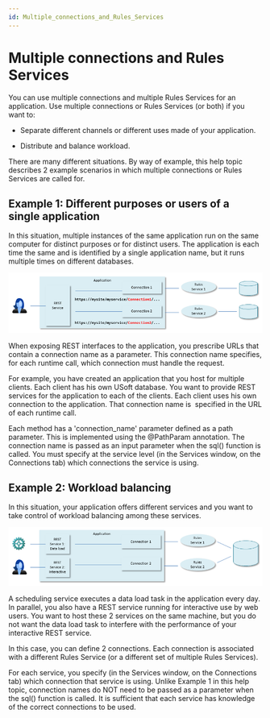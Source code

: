 ```yaml
---
id: Multiple_connections_and_Rules_Services
---
```


# Multiple connections and Rules Services

You can use multiple connections and multiple Rules Services for an application. Use multiple connections or Rules Services (or both) if you want to:

- Separate different channels or different uses made of your application.

- Distribute and balance workload.

There are many different situations. By way of example, this help topic describes 2 example scenarios in which multiple connections or Rules Services are called for.

## Example 1: Different purposes or users of a single application

In this situation, multiple instances of the same application run on the same computer for distinct purposes or for distinct users. The application is each time the same and is identified by a single application name, but it runs multiple times on different databases.

![](./assets/a805508a-37bf-4f74-9a5a-1576fe66b1f8.png)

When exposing REST interfaces to the application, you prescribe URLs that contain a connection name as a parameter. This connection name specifies, for each runtime call, which connection must handle the request.

For example, you have created an application that you host for multiple clients. Each client has his own USoft database. You want to provide REST services for the application to each of the clients. Each client uses his own connection to the application. That connection name is  specified in the URL of each runtime call.

Each method has a 'connection_name' parameter defined as a path parameter. This is implemented using the @PathParam annotation. The connection name is passed as an input parameter when the sql() function is called. You must specify at the service level (in the Services window, on the Connections tab) which connections the service is using.

## Example 2: Workload balancing

In this situation, your application offers different services and you want to take control of workload balancing among these services.

![](./assets/b7651bc1-5f9c-4d80-b9aa-c76f9a4e93ac.png)

A scheduling service executes a data load task in the application every day. In parallel, you also have a REST service running for interactive use by web users. You want to host these 2 services on the same machine, but you do not want the data load task to interfere with the performance of your interactive REST service.

In this case, you can define 2 connections. Each connection is associated with a different Rules Service (or a different set of multiple Rules Services).

For each service, you specify (in the Services window, on the Connections tab) which connection that service is using. Unlike Example 1 in this help topic, connection names do NOT need to be passed as a parameter when the sql() function is called. It is sufficient that each service has knowledge of the correct connections to be used.